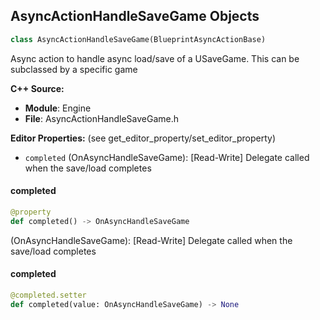 ## AsyncActionHandleSaveGame Objects

```python
class AsyncActionHandleSaveGame(BlueprintAsyncActionBase)
```

Async action to handle async load/save of a USaveGame. This can be subclassed by a specific game

**C++ Source:**

- **Module**: Engine
- **File**: AsyncActionHandleSaveGame.h

**Editor Properties:** (see get_editor_property/set_editor_property)

- ``completed`` (OnAsyncHandleSaveGame):  [Read-Write] Delegate called when the save/load completes

<a id="unreal.AsyncActionHandleSaveGame.completed"></a>

#### completed

```python
@property
def completed() -> OnAsyncHandleSaveGame
```

(OnAsyncHandleSaveGame):  [Read-Write] Delegate called when the save/load completes

<a id="unreal.AsyncActionHandleSaveGame.completed"></a>

#### completed

```python
@completed.setter
def completed(value: OnAsyncHandleSaveGame) -> None
```

<a id="unreal.ForceFeedbackEffect"></a>